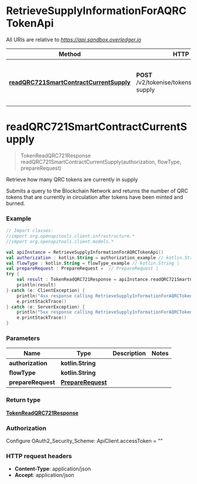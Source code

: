 # RetrieveSupplyInformationForAQRCTokenApi

All URIs are relative to *https://api.sandbox.overledger.io*

Method | HTTP request | Description
------------- | ------------- | -------------
[**readQRC721SmartContractCurrentSupply**](RetrieveSupplyInformationForAQRCTokenApi.md#readQRC721SmartContractCurrentSupply) | **POST** /v2/tokenise/tokens/{flowType}/current-supply | Retrieve how many QRC tokens are currently in supply


<a name="readQRC721SmartContractCurrentSupply"></a>
# **readQRC721SmartContractCurrentSupply**
> TokenReadQRC721Response readQRC721SmartContractCurrentSupply(authorization, flowType, prepareRequest)

Retrieve how many QRC tokens are currently in supply

Submits a query to the Blockchain Network and returns the number of QRC tokens that are currently in circulation after tokens have been minted and burned.

### Example
```kotlin
// Import classes:
//import org.openapitools.client.infrastructure.*
//import org.openapitools.client.models.*

val apiInstance = RetrieveSupplyInformationForAQRCTokenApi()
val authorization : kotlin.String = authorization_example // kotlin.String | 
val flowType : kotlin.String = flowType_example // kotlin.String | 
val prepareRequest : PrepareRequest =  // PrepareRequest | 
try {
    val result : TokenReadQRC721Response = apiInstance.readQRC721SmartContractCurrentSupply(authorization, flowType, prepareRequest)
    println(result)
} catch (e: ClientException) {
    println("4xx response calling RetrieveSupplyInformationForAQRCTokenApi#readQRC721SmartContractCurrentSupply")
    e.printStackTrace()
} catch (e: ServerException) {
    println("5xx response calling RetrieveSupplyInformationForAQRCTokenApi#readQRC721SmartContractCurrentSupply")
    e.printStackTrace()
}
```

### Parameters

Name | Type | Description  | Notes
------------- | ------------- | ------------- | -------------
 **authorization** | **kotlin.String**|  |
 **flowType** | **kotlin.String**|  |
 **prepareRequest** | [**PrepareRequest**](PrepareRequest.md)|  |

### Return type

[**TokenReadQRC721Response**](TokenReadQRC721Response.md)

### Authorization


Configure OAuth2_Security_Scheme:
    ApiClient.accessToken = ""

### HTTP request headers

 - **Content-Type**: application/json
 - **Accept**: application/json

